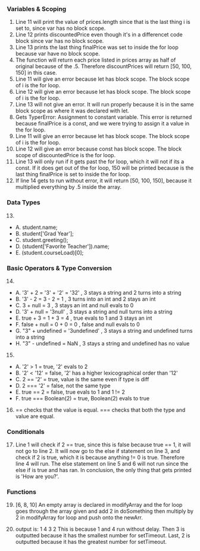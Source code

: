 ### Variables & Scoping
1) Line 11 will print the value of prices.length since that is the last thing i is set to, since var has no block scope.
2) Line 12 prints discountedPrice even though it's in a differencet code block since var has no block scope. 
3) Line 13 prints the last thing finalPrice was set to inside the for loop because var have no block scope.
4) The function will return each price listed in prices array as half of original because of the .5. Therefore discountPrices will return [50, 100, 150] in this case.
5) Line 11 will give an error because let has block scope. The block scope of i is the for loop.
6) Line 12 will give an error because let has block scope. The block scope of i is the for loop.
7) Line 13 will not give an error. It will run properly because it is in the same block scope as where it was declared with let.
8) Gets TyperError: Assignment to constant variable. This error is returned because finalPrice is a const, and we were trying to assign it a value in the for loop.
9) Line 11 will give an error because let has block scope. The block scope of i is the for loop.
10) Line 12 will give an error because const has block scope. The block scope of discountedPrice is the for loop.
11) Line 13 will only run if it gets past the for loop, which it will not if its a const. If it does get out of the for loop, 150 will be printed because is the last thing finalPrice is set to inside the for loop.
12) If line 14 gets to run without error, it will return [50, 100, 150], because it multiplied everything by .5 inside the array.

### Data Types
13) 
- A. student.name;
- B. student['Grad Year'];
- C. student.greeting();
- D. (student['Favorite Teacher']).name;
- E. (student.courseLoad)[0];

### Basic Operators & Type Conversion 
14)  
- A. '3' + 2 = '3' + '2' = '32' , 3 stays a string and 2 turns into a string
- B. '3' - 2 = 3 - 2 = 1 , 3 turns into an int and 2 stays an int
- C. 3 + null = 3 , 3 stays an int and null evals to 0
- D. '3' + null = '3null' , 3 stays a string and null turns into a string
- E. true + 3 = 1 + 3 = 4 , true evals to 1 and 3 stays an int
- F. false + null = 0 + 0 = 0 , false and null evals to 0
- G. "3" + undefined = '3undefined' , 3 stays a string and undefined turns into a string
- H. "3" - undefined = NaN , 3 stays a string and undefined has no value
15)  
- A. '2' > 1 = true, '2' evals to 2
- B. '2' < '12' = false, '2' has a higher lexicographical order than '12'
- C. 2 == '2' = true, value is the same even if type is diff
- D. 2 === '2' = false, not the same type
- E. true == 2 = false, true evals to 1 and 1 != 2
- F. true === Boolean(2) = true, Boolean(2) evals to true
16)  == checks that the value is equal. === checks that both the type and value are equal.

### Conditionals
17) Line 1 will check if 2 == true, since this is false because true == 1, it will not go to line 2. It will now go to the else if statement on line 3, and check if 2 is true, which it is because anything != 0 is true. Therefore line 4 will run. The else statement on line 5 and 6 will not run since the else if is true and has ran. In conclusion, the only thing that gets printed is 'How are you?'.

### Functions
19) [6, 8, 10]
    An empty array is declared in modifyArray and the for loop goes through the array given and add 2 in doSomething then multiply by 2 in modifyArray for loop and push onto the newArr.

20) output is: 
    1
    4
    3
    2
    This is because 1 and 4 run without delay. Then 3 is outputted because it has the smallest number for setTimeout. Last, 2 is outputted because it has the greatest number for setTimeout.
